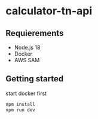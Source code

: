 # calculator-tn-api

## Requierements

* Node.js 18
* Docker
* AWS SAM

## Getting started

start docker first

```bash
npm install
npm run dev
```
